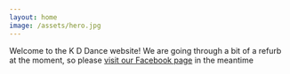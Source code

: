 ```yaml
---
layout: home
image: /assets/hero.jpg
---
```


Welcome to the K D Dance website! We are going through a bit of a refurb at the moment, so please [visit our Facebook page](https://www.facebook.com/kddanceschool/) in the meantime
